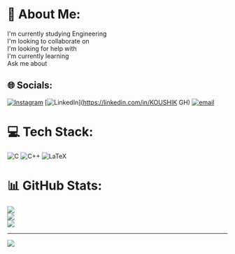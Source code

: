 # 💫 About Me:
I'm currently studying Engineering<br>I'm looking to collaborate on<br>I'm looking for help with<br>I'm currently learning<br>Ask me about<br>


## 🌐 Socials:
[![Instagram](https://img.shields.io/badge/Instagram-%23E4405F.svg?logo=Instagram&logoColor=white)](https://instagram.com/koushik_0127) [![LinkedIn](https://img.shields.io/badge/LinkedIn-%230077B5.svg?logo=linkedin&logoColor=white)](https://linkedin.com/in/KOUSHIK GH) [![email](https://img.shields.io/badge/Email-D14836?logo=gmail&logoColor=white)](mailto:koushikgh0127@gmail.com) 

# 💻 Tech Stack:
![C](https://img.shields.io/badge/c-%2300599C.svg?style=flat-square&logo=c&logoColor=white) ![C++](https://img.shields.io/badge/c++-%2300599C.svg?style=flat-square&logo=c%2B%2B&logoColor=white) ![LaTeX](https://img.shields.io/badge/latex-%23008080.svg?style=flat-square&logo=latex&logoColor=white)
# 📊 GitHub Stats:
![](https://github-readme-stats.vercel.app/api?username=Koushik0127&theme=dark&hide_border=false&include_all_commits=true&count_private=true)<br/>
![](https://nirzak-streak-stats.vercel.app/?user=Koushik0127&theme=dark&hide_border=false)<br/>
![](https://github-readme-stats.vercel.app/api/top-langs/?username=Koushik0127&theme=dark&hide_border=false&include_all_commits=true&count_private=true&layout=compact)

---
[![](https://visitcount.itsvg.in/api?id=Koushik0127&icon=0&color=0)](https://visitcount.itsvg.in)

<!-- Proudly created with GPRM ( https://gprm.itsvg.in ) -->
